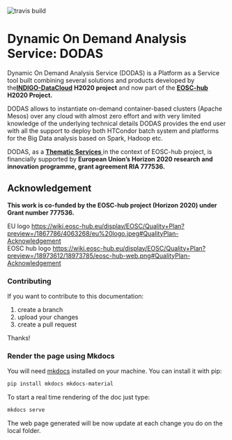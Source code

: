 ![travis build](https://travis-ci.org/DODAS-TS/dodas-doc.svg?branch=master)

# Dynamic On Demand Analysis Service: DODAS

Dynamic On Demand Analysis Service \(DODAS\) is a Platform as a Service tool built combining several solutions and products developed by the[**INDIGO-DataCloud**](https://www.indigo-datacloud.eu/) __H2020 project__ and now part of the [**EOSC-hub**](https://www.eosc-hub.eu/) **H2020 Project.**

DODAS allows to instantiate on-demand container-based clusters \(Apache Mesos\) over any cloud with almost zero effort and with very limited knowledge of the underlying technical details DODAS provides the end user with all the support to deploy both HTCondor batch system and platforms for the Big Data analysis based on Spark, Hadoop etc.

DODAS, as a [**Thematic Services** ](https://marketplace.eosc-hub.eu/thematic-services/92-dodas.html) in the context of EOSC-hub project, is financially supported by **European Union’s Horizon 2020 research and innovation programme, grant agreement RIA 777536.**

## Acknowledgement

**This work is co-funded by the EOSC-hub project (Horizon 2020) under Grant number 777536.**                                   

EU logo     https://wiki.eosc-hub.eu/display/EOSC/Quality+Plan?preview=/1867786/4063268/eu%20logo.jpeg#QualityPlan-Acknowledgement                               
EOSC hub logo     https://wiki.eosc-hub.eu/display/EOSC/Quality+Plan?preview=/18973612/18973785/eosc-hub-web.png#QualityPlan-Acknowledgement 

### Contributing

If you want to contribute to this documentation:

1. create a branch
2. upload your changes
3. create a pull request

Thanks!

### Render the page using Mkdocs

You will need [mkdocs](https://www.mkdocs.org/) installed on your machine. You can install it with pip:

```bash
pip install mkdocs mkdocs-material
```

To start a real time rendering of the doc just type:

```bash
mkdocs serve
```

The web page generated will be now update at each change you do on the local folder.



